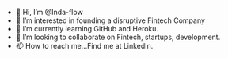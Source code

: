 - 👋 Hi, I’m @Inda-flow
- 👀 I’m interested in founding a disruptive Fintech Company
- 🌱 I’m currently learning GitHub and Heroku. 
- 💞️ I’m looking to collaborate on Fintech, startups, development.
- 📫 How to reach me...Find me at LinkedIn. 

<!---
Inda-flow/Inda-flow is a ✨ special ✨ repository because its `README.md` (this file) appears on your GitHub profile.
You can click the Preview link to take a look at your changes.
--->
